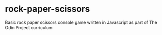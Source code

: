 # rock-paper-scissors
Basic rock paper scissors console game written in Javascript as part of The Odin Project curriculum
